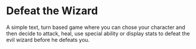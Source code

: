 
# Defeat the Wizard

A simple text, turn based game where you can chose your character and then decide to attack, heal, use special ability or display stats to defeat the evil wizard before he defeats you.